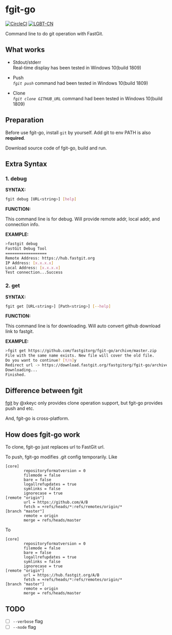 # fgit-go

[![CircleCI](https://circleci.com/gh/fastgitorg/fgit-go/tree/master.svg?style=svg)](https://circleci.com/gh/fastgitorg/fgit-go/tree/master)
[![LGBT-CN](https://img.shields.io/badge/Support-LGBTQIA-FF0000?style=flat-square)](https://git.io/JfJiO)

Command line to do git operation with FastGit.

## What works

- Stdout/stderr  
Real-time display has been tested in Windows 10(build 1809)

- Push  
*`fgit push`* command had been tested in Windows 10(build 1809)

- Clone  
*`fgit clone GITHUB_URL`* command had been tested in Windows 10(build 1809)

## Preparation

Before use fgit-go, install `git` by yourself. Add git to env PATH is also **required**.

Download source code of fgit-go, build and run.

## Extra Syntax

### 1. debug

**SYNTAX:**

```bash
fgit debug [URL<string>] [help]
```

**FUNCTION:**

This command line is for debug. Will provide remote addr, local addr, and connection info.

**EXAMPLE:**

```bash
>fastgit debug
FastGit Debug Tool
==================
Remote Address: https://hub.fastgit.org
IP Address: [x.x.x.x]
Local Address: [x.x.x.x]
Test connection...Success
```

### 2. get

**SYNTAX:**

```bash
fgit get [URL<string>] [Path<string>] [--help]
```

**FUNCTION:**

This command line is for downloading. Will auto convert github download link to fastgit.

**EXAMPLE:**

```bash
>fgit get https://github.com/fastgitorg/fgit-go/archive/master.zip
File with the same name exists. New file will cover the old file.
Do you want to continue? [Y/n]y
Redirect url -> https://download.fastgit.org/fastgitorg/fgit-go/archive/master.zip
Downloading...
Finished.
```

## Difference between fgit

[fgit](https://github.com/fastgitorg/fgit) by @xkeyc only provides clone operation support, but fgit-go provides push and etc.

And, fgit-go is cross-platform.

## How does fgit-go work

To clone, fgit-go just replaces url to FastGit url.

To push, fgit-go modifies .git config temporarily. Like

```config
[core]
        repositoryformatversion = 0
        filemode = false
        bare = false
        logallrefupdates = true
        symlinks = false
        ignorecase = true
[remote "origin"]
        url = https://github.com/A/B
        fetch = +refs/heads/*:refs/remotes/origin/*
[branch "master"]
        remote = origin
        merge = refs/heads/master
```

To

```config
[core]
        repositoryformatversion = 0
        filemode = false
        bare = false
        logallrefupdates = true
        symlinks = false
        ignorecase = true
[remote "origin"]
        url = https://hub.fastgit.org/A/B
        fetch = +refs/heads/*:refs/remotes/origin/*
[branch "master"]
        remote = origin
        merge = refs/heads/master
```

## TODO

- [ ] `--verbose` flag
- [ ] `--node` flag
